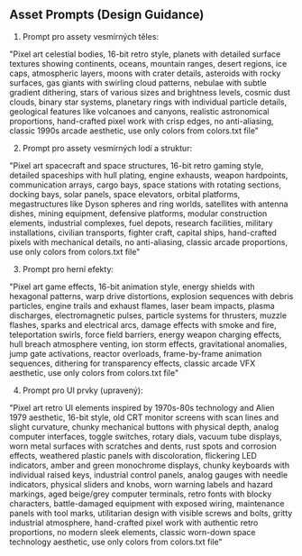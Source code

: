 ## Asset Prompts (Design Guidance)

1. Prompt pro assety vesmírných těles:

"Pixel art celestial bodies, 16-bit retro style, planets with detailed surface textures showing continents, oceans, mountain ranges, desert regions, ice caps, atmospheric layers, moons with crater details, asteroids with rocky surfaces, gas giants with swirling cloud patterns, nebulae with subtle gradient dithering, stars of various sizes and brightness levels, cosmic dust clouds, binary star systems, planetary rings with individual particle details, geological features like volcanoes and canyons, realistic astronomical proportions, hand-crafted pixel work with crisp edges, no anti-aliasing, classic 1990s arcade aesthetic, use only colors from colors.txt file"

2. Prompt pro assety vesmírných lodí a struktur:

"Pixel art spacecraft and space structures, 16-bit retro gaming style, detailed spaceships with hull plating, engine exhausts, weapon hardpoints, communication arrays, cargo bays, space stations with rotating sections, docking bays, solar panels, space elevators, orbital platforms, megastructures like Dyson spheres and ring worlds, satellites with antenna dishes, mining equipment, defensive platforms, modular construction elements, industrial complexes, fuel depots, research facilities, military installations, civilian transports, fighter craft, capital ships, hand-crafted pixels with mechanical details, no anti-aliasing, classic arcade proportions, use only colors from colors.txt file"

3. Prompt pro herní efekty:

"Pixel art game effects, 16-bit animation style, energy shields with hexagonal patterns, warp drive distortions, explosion sequences with debris particles, engine trails and exhaust flames, laser beam impacts, plasma discharges, electromagnetic pulses, particle systems for thrusters, muzzle flashes, sparks and electrical arcs, damage effects with smoke and fire, teleportation swirls, force field barriers, energy weapon charging effects, hull breach atmosphere venting, ion storm effects, gravitational anomalies, jump gate activations, reactor overloads, frame-by-frame animation sequences, dithering for transparency effects, classic arcade VFX aesthetic, use only colors from colors.txt file"

4. Prompt pro UI prvky (upravený):

"Pixel art retro UI elements inspired by 1970s-80s technology and Alien 1979 aesthetic, 16-bit style, old CRT monitor screens with scan lines and slight curvature, chunky mechanical buttons with physical depth, analog computer interfaces, toggle switches, rotary dials, vacuum tube displays, worn metal surfaces with scratches and dents, rust spots and corrosion effects, weathered plastic panels with discoloration, flickering LED indicators, amber and green monochrome displays, chunky keyboards with individual raised keys, industrial control panels, analog gauges with needle indicators, physical sliders and knobs, worn warning labels and hazard markings, aged beige/grey computer terminals, retro fonts with blocky characters, battle-damaged equipment with exposed wiring, maintenance panels with tool marks, utilitarian design with visible screws and bolts, gritty industrial atmosphere, hand-crafted pixel work with authentic retro proportions, no modern sleek elements, classic worn-down space technology aesthetic, use only colors from colors.txt file"